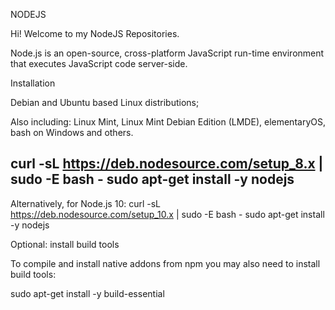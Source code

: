 ﻿NODEJS





















Hi! Welcome to my NodeJS Repositories.



Node.js is an open-source, cross-platform JavaScript run-time environment that executes JavaScript code server-side.




Installation

Debian and Ubuntu based Linux distributions;

Also including: Linux Mint, Linux Mint Debian Edition (LMDE), elementaryOS, bash on Windows and others.

curl -sL https://deb.nodesource.com/setup_8.x | sudo -E bash -
sudo apt-get install -y nodejs
-------------------------------------------------------------------------------------------------------
Alternatively, for Node.js 10:
curl -sL https://deb.nodesource.com/setup_10.x | sudo -E bash -
sudo apt-get install -y nodejs

Optional: install build tools

To compile and install native addons from npm you may also need to install build tools:

sudo apt-get install -y build-essential
